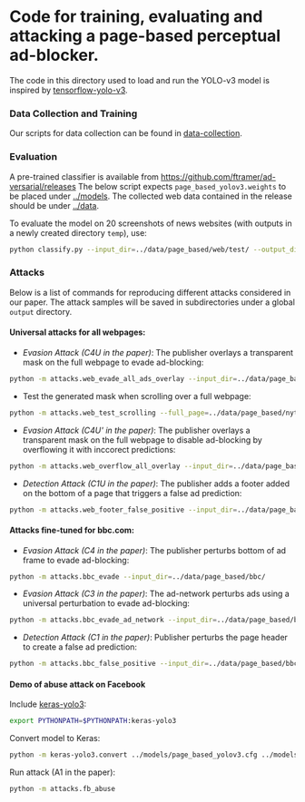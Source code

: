 # Code for training, evaluating and attacking a page-based perceptual ad-blocker.

The code in this directory used to load and run the YOLO-v3 model is inspired 
by [tensorflow-yolo-v3](https://github.com/mystic123/tensorflow-yolo-v3).

### Data Collection and Training

Our scripts for data collection can be found in [data-collection](data-collection).


### Evaluation

A pre-trained classifier is available from https://github.com/ftramer/ad-versarial/releases
The below script expects `page_based_yolov3.weights` to be placed under [../models](../models).
The collected web data contained in the release should be under [../data](../data).

To evaluate the model on 20 screenshots of news websites 
(with outputs in a newly created directory `temp`), use:

```bash
python classify.py --input_dir=../data/page_based/web/test/ --output_dir=temp
```

### Attacks

Below is a list of commands for reproducing different attacks considered in our paper.
The attack samples will be saved in subdirectories under a global `output` directory.

#### Universal attacks for all webpages:

- *Evasion Attack (C4U in the paper)*: The publisher overlays a transparent mask on the full webpage to evade ad-blocking:
```bash
python -m attacks.web_evade_all_ads_overlay --input_dir=../data/page_based/web/
```

- Test the generated mask when scrolling over a full webpage:
```bash
python -m attacks.web_test_scrolling --full_page=../data/page_based/nytimes_full.png --mask=output/overlay/mask_
```

- *Evasion Attack (C4U' in the paper)*: The publisher overlays a transparent mask on the full 
webpage to disable ad-blocking by overflowing it with inccorect predictions:
```bash
python -m attacks.web_overflow_all_overlay --input_dir=../data/page_based/web/mask_100.png
```

- *Detection Attack (C1U in the paper)*: The publisher adds a footer added on the bottom 
of a page that triggers a false ad prediction:
```bash
python -m attacks.web_footer_false_positive --input_dir=../data/page_based/web/
```

#### Attacks fine-tuned for bbc.com:

- *Evasion Attack (C4 in the paper)*: The publisher perturbs bottom of ad frame to evade 
ad-blocking: 
```bash
python -m attacks.bbc_evade --input_dir=../data/page_based/bbc/
```

- *Evasion Attack (C3 in the paper)*: The ad-network perturbs ads using a universal 
perturbation to evade ad-blocking: 
```bash
python -m attacks.bbc_evade_ad_network --input_dir=../data/page_based/bbc/
```

- *Detection Attack (C1 in the paper)*: Publisher perturbs the page header to create a 
false ad prediction:
```bash
python -m attacks.bbc_false_positive --input_dir=../data/page_based/bbc/
```

#### Demo of abuse attack on Facebook
Include [keras-yolo3](keras-yolo3):

```bash
export PYTHONPATH=$PYTHONPATH:keras-yolo3
```

Convert model to Keras:
```bash
python -m keras-yolo3.convert ../models/page_based_yolov3.cfg ../models/page_based_yolov3.weights ../models/page_based_yolov3.h5
```

Run attack (A1 in the paper):
```bash
python -m attacks.fb_abuse 
```
